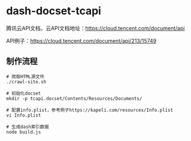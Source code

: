 # dash-docset-tcapi
腾讯云API文档，云API文档地址：https://cloud.tencent.com/document/api

API例子：https://cloud.tencent.com/document/api/213/15749

## 制作流程

```shell
# 爬取HTML源文件
./crawl-site.sh

# 初始化docset
mkdir -p tcapi.docset/Contents/Resources/Documents/

# 配置info.plist，参考例子https://kapeli.com/resources/Info.plist
vi Info.plist

# 生成dash索引数据
node build.js
```


